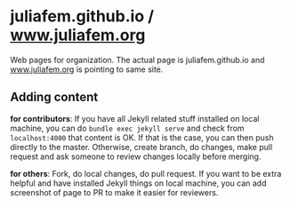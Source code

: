 # juliafem.github.io / www.juliafem.org

Web pages for organization. The actual page is juliafem.github.io and www.juliafem.org is pointing
to same site.

## Adding content

**for contributors**: If you have all Jekyll related stuff installed on local machine, you can do
`bundle exec jekyll serve` and check from `localhost:4000` that content is OK. If that is the case,
you can then push directly to the master. Otherwise, create branch, do changes, make pull request
and ask someone to review changes locally before merging.

**for others**: Fork, do local changes, do pull request. If you want to be extra helpful and have
installed Jekyll things on local machine, you can add screenshot of page to PR to make it easier
for reviewers.
